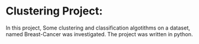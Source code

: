  # Clustering Project:
 In this project, Some clustering and classification algotithms on a dataset, named Breast-Cancer was investigated. 
 The project was written in python.
